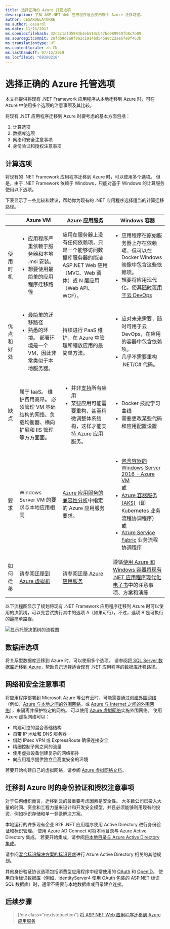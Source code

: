 ```yaml
---
title: 选择正确的 Azure 托管选项
description: 了解 ASP.NET Web 应用程序适合使用哪个 Azure 迁移路径。
author: CESARDELATORRE
ms.author: cesardl
ms.date: 11/15/2017
ms.openlocfilehash: 32c2c1afd5983b3eb514cb47bd089959fb8c7b09
ms.sourcegitcommit: 2efdb9d8a8f8a2c1914bd545a8c22ae6fe0f463b
ms.translationtype: HT
ms.contentlocale: zh-CN
ms.lasthandoff: 07/15/2019
ms.locfileid: "68280218"
---
```

# <a name="choose-the-right-azure-hosting-option"></a>选择正确的 Azure 托管选项 

本文档提供将现有 .NET Framework 应用程序从本地迁移到 Azure 时，可在 Azure 中使用多个选项的注意事项及其比较。

将现有 .NET 应用程序迁移到 Azure 时要考虑的基本方面包括：

1.  计算选项
2.  数据库选项
3.  网络和安全注意事项
4.  身份验证和授权注意事项

## <a name="compute-choices"></a>计算选项

将现有的 .NET Framework 应用程序迁移到 Azure 时，可以使用多个选项。  但是，由于 .NET Framework 依赖于 Windows，只能对基于 Windows 的计算服务使用以下选项。

下表显示了一些比较和建议，帮助你为现有的 .NET 应用程序选择适当的计算迁移路径。

|                 | Azure VM | Azure 应用服务 | Windows 容器 |
|-----------------|-----------|-------------------|--------------------|
|使用时机      |<ul><li>应用程序严重依赖于服务器和本地 .msi 安装。</li><li>想要使用最简单的应用程序迁移路径</li></ul>|应用在服务器上没有任何依赖项，只是一个能够访问数据库服务器的简洁 ASP.NET Web 应用（MVC、Web 窗体）或 N 层应用（Web API、WCF）。 |<ul><li>应用程序在原始服务器上存在依赖项，但可以在 Docker Windows 映像中包含这些依赖项。</li><li>想要将应用现代化，使其[随时可用于云 DevOps](https://docs.microsoft.com/dotnet/standard/modernize-with-azure-and-containers/lift-and-shift-existing-apps-devops/reasons-to-lift-and-shift-existing-net-apps-to-cloud-devops-ready-applications)</li></ul>|
|优点和好处  |<ul><li>最简单的迁移路径</li><li>熟悉的环境。 部署环境是一个 VM，因此非常类似于本地服务器。</li></ul> |持续进行 PaaS 维护，在 Azure 中管理和缩放应用的最简单方法。 |<ul><li>应对未来需要，随时可用于云 DevOps，在应用的容器中包含依赖项。</li><li>几乎不需要重构 .NET/C# 代码。</li></ul> |
|缺点             |属于 IaaS。 维护费用高昂。 必须管理 VM 基础结构的网络、负载均衡器、横向扩展和 IIS 管理等方方面面。 |<ul><li>并非[支持](http://www.migratetoazure.net/ReadinessAssessment)所有应用</li><li>某些应用可能需要重构，甚至稍微调整体系结构，这样才能支持 Azure 应用服务。</li></ul> |<ul><li>Docker 技能学习曲线</li><li>需要更改某些代码和应用配置设置</li></ul>|
|要求 |Windows Server VM 的要求与本地应用相同 | [Azure 应用服务的兼容性分析](https://www.migratetoazure.net/Resources)中指定的 Azure 应用服务要求。 |<ul><li>[包含容器的 Windows Server 2016 - Azure VM](https://azuremarketplace.microsoft.com/marketplace/apps/Microsoft.WindowsServer?tab=Overview)<br />或</li><li>[Azure 容器服务 (AKS)](https://azure.microsoft.com/services/container-service/)（即 Kubernetes 业务流程协调程序）<br />或<li>[Azure Service Fabric](https://azure.microsoft.com/services/service-fabric/) 业务流程协调程序</li></ul> |
|如何迁移 |请参阅[迁移到 Azure 虚拟机](https://go.microsoft.com/fwlink/?linkid=862531) | 请参阅[迁移 Azure 应用服务](https://go.microsoft.com/fwlink/?linkid=862532) | 遵循[使用 Azure 和 Windows 容器将现有 .NET 应用程序现代化电子书](https://aka.ms/liftandshiftwithcontainersebook)中的注意事项、方案和演练 |

 以下流程图显示了规划将现有 .NET Framework 应用程序迁移到 Azure 时可以使用的决策树，可以先尝试执行其中的选项 A（如果可行），不过，选项 B 是可执行的最简单路径。

![显示托管决策树的流程图](media/dotnet-howto-choose-migration/decision-tree.png)

## <a name="database-choices"></a>数据库选项

将关系型数据库迁移到 Azure 时，可以使用多个选项。 请参阅[将 SQL Server 数据库迁移到 Azure](https://go.microsoft.com/fwlink/?linkid=862533)，帮助自己选择适合现有 .NET 应用程序的数据库迁移路径。

## <a name="networking-and-security-considerations"></a>网络和安全注意事项

将应用程序部署到 Microsoft Azure 等公有云时，可能需要通过[创建外围网络](https://docs.microsoft.com/azure/architecture/reference-architectures/dmz/)（例如，[Azure 与本地之间的外围网络](https://docs.microsoft.com/azure/architecture/reference-architectures/dmz/secure-vnet-hybrid)，或 [Azure 与 Internet 之间的外围网络](https://docs.microsoft.com/azure/architecture/reference-architectures/dmz/secure-vnet-dmz)），来隔离并保护特定的网络。 可以使用 [Azure 虚拟网络](https://docs.microsoft.com/azure/virtual-network/virtual-networks-overview)实施外围网络。
使用 Azure 虚拟网络可以：

- 构建可控的混合基础结构
- 自带 IP 地址和 DNS 服务器
- 借助 IPsec VPN 或 ExpressRoute 确保连接安全
- 精细控制子网之间的流量
- 使用虚拟设备创建复杂的网络拓扑
- 向应用程序提供独立且高度安全的环境
 
若要开始构建自己的虚拟网络，请参阅 [Azure 虚拟网络文档](https://docs.microsoft.com/azure/virtual-network/)。

## <a name="authentication-and-authorization-considerations-when-migrating-to-azure"></a>迁移到 Azure 时的身份验证和授权注意事项

对于任何组织而言，迁移到云的最重要考虑因素是安全性。 大多数公司已投入大量的时间、资金和工程力量来设计和开发安全模型，并且必须能够利用现有的投资，例如标识存储和单一登录解决方案。

本地运行的许多现有企业 B2E .NET 应用程序使用 Active Directory 进行身份验证和标识管理。  使用 Azure AD Connect 可将本地目录与 Azure Active Directory 集成。  若要开始集成，请参阅[将本地目录与 Azure Active Directory 集成](https://docs.microsoft.com/azure/active-directory/connect/active-directory-aadconnect)。

请参阅[混合标识解决方案的标识要求](https://docs.microsoft.com/azure/active-directory/active-directory-hybrid-identity-design-considerations-business-needs)进行 Azure Active Directory 相关的其他规划。

其他身份验证协议选项包括消费型应用程序中经常使用的 [OAuth](https://en.wikipedia.org/wiki/OAuth) 和 [OpenID](https://en.wikipedia.org/wiki/OpenID)。  使用自治标识数据库（例如，IdentityServer4 使用 OAuth 包装的 ASP.NET 标识 SQL 数据库）时，通常不需要与本地数据库或目录建立连接。

## <a name="next-steps"></a>后续步骤

> [!div class="nextstepaction"]
> [将 ASP.NET Web 应用程序迁移到 Azure 应用服务](dotnet-howto-migrate-app-service.md)
